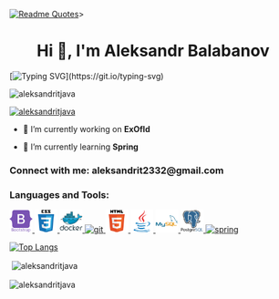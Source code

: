 [![Readme Quotes](https://quotes-github-readme.vercel.app/api?type=horizontal&theme=dark)](https://github.com/piyushsuthar/github-readme-quotes)></h3>

<h1 align="center">Hi 👋, I'm Aleksandr Balabanov</h1>

[![Typing SVG](https://readme-typing-svg.herokuapp.com?font=Rubick&duration=5500&color=0AB30E&center=true&multiline=true&width=1000&height=70&lines=A+Java+developer+from+Russia!;I'm+glad+to+see+you+here!)](https://git.io/typing-svg)

<p align="left"> <img src="https://komarev.com/ghpvc/?username=aleksandritjava&label=Profile%20views&color=0e75b6&style=flat" alt="aleksandritjava" /> </p>

<p align="left"> <a href="https://github.com/ryo-ma/github-profile-trophy"><img src="https://github-profile-trophy.vercel.app/?username=aleksandritjava" alt="aleksandritjava" /></a> </p>

- 🔭 I’m currently working on **ExOfId**

- 🌱 I’m currently learning **Spring**

<h3 align="left">Connect with me: aleksandrit2332@gmail.com</h3>
<p align="left">
</p>

<h3 align="left">Languages and Tools:</h3>
<p align="left"> <a href="https://getbootstrap.com" target="_blank" rel="noreferrer"> <img src="https://raw.githubusercontent.com/devicons/devicon/master/icons/bootstrap/bootstrap-plain-wordmark.svg" alt="bootstrap" width="40" height="40"/> </a> <a href="https://www.w3schools.com/css/" target="_blank" rel="noreferrer"> <img src="https://raw.githubusercontent.com/devicons/devicon/master/icons/css3/css3-original-wordmark.svg" alt="css3" width="40" height="40"/> </a> <a href="https://www.docker.com/" target="_blank" rel="noreferrer"> <img src="https://raw.githubusercontent.com/devicons/devicon/master/icons/docker/docker-original-wordmark.svg" alt="docker" width="40" height="40"/> </a> <a href="https://git-scm.com/" target="_blank" rel="noreferrer"> <img src="https://www.vectorlogo.zone/logos/git-scm/git-scm-icon.svg" alt="git" width="40" height="40"/> </a> <a href="https://www.w3.org/html/" target="_blank" rel="noreferrer"> <img src="https://raw.githubusercontent.com/devicons/devicon/master/icons/html5/html5-original-wordmark.svg" alt="html5" width="40" height="40"/> </a> <a href="https://www.java.com" target="_blank" rel="noreferrer"> <img src="https://raw.githubusercontent.com/devicons/devicon/master/icons/java/java-original.svg" alt="java" width="40" height="40"/> </a> <a href="https://www.mysql.com/" target="_blank" rel="noreferrer"> <img src="https://raw.githubusercontent.com/devicons/devicon/master/icons/mysql/mysql-original-wordmark.svg" alt="mysql" width="40" height="40"/> </a> <a href="https://www.postgresql.org" target="_blank" rel="noreferrer"> <img src="https://raw.githubusercontent.com/devicons/devicon/master/icons/postgresql/postgresql-original-wordmark.svg" alt="postgresql" width="40" height="40"/> </a> <a href="https://spring.io/" target="_blank" rel="noreferrer"> <img src="https://www.vectorlogo.zone/logos/springio/springio-icon.svg" alt="spring" width="40" height="40"/> </a> </p>

[![Top Langs](https://github-readme-stats.vercel.app/api/top-langs/?username=aleksandritjava)](https://github.com/anuraghazra/github-readme-stats)

<p>&nbsp;<img align="center" src="https://github-readme-stats.vercel.app/api?username=aleksandritjava&show_icons=true&locale=en" alt="aleksandritjava" /></p>

<p><img align="center" src="https://github-readme-streak-stats.herokuapp.com/?user=aleksandritjava&" alt="aleksandritjava" /></p>




